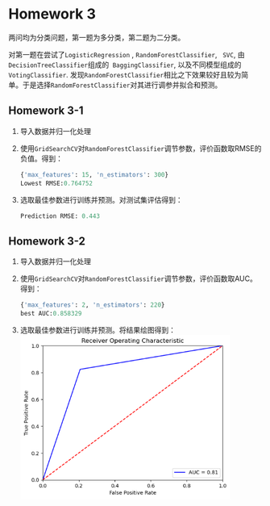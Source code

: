 # Homework 3

两问均为分类问题，第一题为多分类，第二题为二分类。

对第一题在尝试了`LogisticRegression` , `RandomForestClassifier`, ` SVC`, 由`DecisionTreeClassifier`组成的` BaggingClassifier`, 以及不同模型组成的`VotingClassifier`. 发现`RandomForestClassifier`相比之下效果较好且较为简单。于是选择`RandomForestClassifier`对其进行调参并拟合和预测。

## Homework 3-1

1. 导入数据并归一化处理

2. 使用`GridSearchCV`对`RandomForestClassifier`调节参数，评价函数取RMSE的负值。得到：

   ```python
   {'max_features': 15, 'n_estimators': 300}
   Lowest RMSE:0.764752
   ```

3. 选取最佳参数进行训练并预测。对测试集评估得到：

   ```python
   Prediction RMSE: 0.443
   ```

## Homework 3-2
1. 导入数据并归一化处理

2. 使用`GridSearchCV`对`RandomForestClassifier`调节参数，评价函数取AUC。得到：

   ```python
   {'max_features': 2, 'n_estimators': 220}
   best AUC:0.858329
   ```

3. 选取最佳参数进行训练并预测。将结果绘图得到：<img src="Homework3-2.png" alt="Homework3-2" style="zoom:72%;" />

